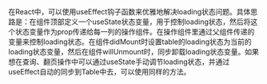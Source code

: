 在React中，可以使用useEffect钩子函数来优雅地解决loading状态问题。具体思路是：在组件顶部定义一个useState状态变量，用于控制loading状态，然后将这个状态变量作为prop传递给每一列的操作组件。在操作组件里通过父组件传递的变量来控制loading状态。在组件didMount时设置table的loading状态为当前的loading状态变量，然后在组件willUnmount时，同步卸载loading状态变量。如果想在查询、翻页操作中可以通过useState手动调节loading状态，并通过useEffect自动的同步到Table中去，可以使用同样的方法。

